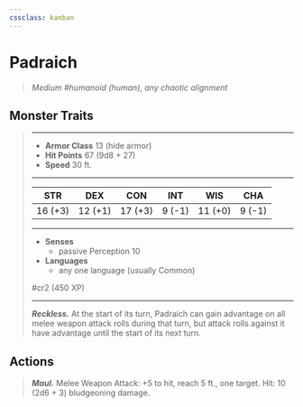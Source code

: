 ```yaml
---
cssclass: kanban
---
```


# Padraich
>*Medium #humanoid (human), any chaotic alignment*
## Monster Traits
>___
>- **Armor Class** 13 (hide armor)
>- **Hit Points** 67 (9d8 + 27)
>- **Speed** 30 ft.
>___
>|STR|DEX|CON|INT|WIS|CHA|
>|:---:|:---:|:---:|:---:|:---:|:---:|
>|16 (+3)|12 (+1)|17 (+3)|9 (-1)|11 (+0)|9 (-1)|
>___
>- **Senses**
>	 - passive Perception 10
>- **Languages**
>	 - any one language (usually Common)
>
> #cr2 (450 XP)
>___
>***Reckless.*** At the start of its turn, Padraich can gain advantage on all melee weapon attack rolls during that turn, but attack rolls against it have advantage until the start of its next turn.  
>
## Actions
>***Maul.*** Melee Weapon Attack: +5 to hit, reach 5 ft., one target. Hit: 10 (2d6 + 3) bludgeoning damage.